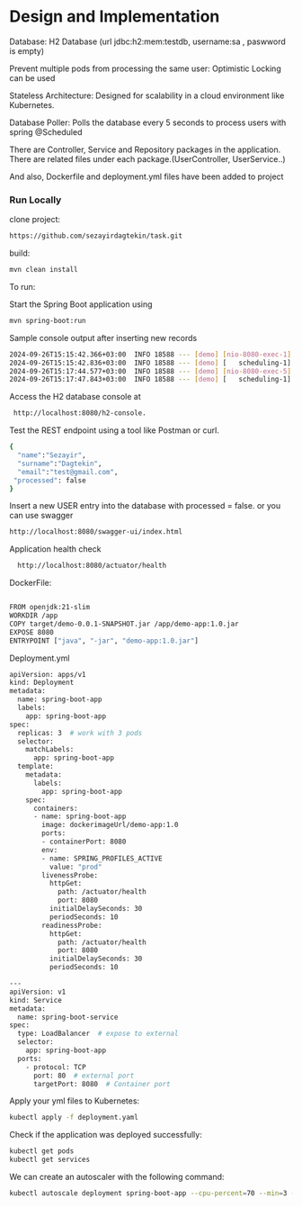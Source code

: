 # Design and Implementation 
Database:   H2 Database (url jdbc:h2:mem:testdb, username:sa , paswword is empty)

Prevent multiple pods from processing the same user: Optimistic Locking can be used

Stateless Architecture: Designed for scalability in a cloud environment like Kubernetes.

Database Poller: Polls the database every 5 seconds to process users with spring  @Scheduled

There are Controller, Service and Repository packages in the application. There are related files under each package.(UserController, UserService..)

And also, Dockerfile and deployment.yml files have been added to project

### Run Locally
clone project:
```bash
https://github.com/sezayirdagtekin/task.git
```
build:
```bash
mvn clean install
```
To run:

Start the Spring Boot application using 
```bash
mvn spring-boot:run
```
Sample console output after inserting new records
```bash
2024-09-26T15:15:42.366+03:00  INFO 18588 --- [demo] [nio-8080-exec-1] com.commerzbank.service.UserSevice       : saving user:Sezayir Dagtekin
2024-09-26T15:15:42.836+03:00  INFO 18588 --- [demo] [   scheduling-1] com.commerzbank.schedule.UserProcessor   : Processing users: User(id=1, name=Sezayir, surname=Dagtekin, email=test@gmail.com, processed=false, timestamp=2024-09-26T15:15:42.357879)
2024-09-26T15:17:44.577+03:00  INFO 18588 --- [demo] [nio-8080-exec-5] com.commerzbank.service.UserSevice       : saving user:Jenifer Lopez
2024-09-26T15:17:47.843+03:00  INFO 18588 --- [demo] [   scheduling-1] com.commerzbank.schedule.UserProcessor   : Processing users: User(id=2, name=Jenifer, surname=Lopez, email=lp@gmail.com, processed=false, timestamp=2024-09-26T15:17:44.577678)

```

Access the H2 database console at
```bash
 http://localhost:8080/h2-console.
```

Test the REST endpoint using a tool like Postman or curl.

```bash
{
  "name":"Sezayir",
  "surname":"Dagtekin",
  "email":"test@gmail.com",
 "processed": false
}
```
Insert a new USER entry into the database with processed = false.
or you can use swagger
```bash
http://localhost:8080/swagger-ui/index.html
```
Application health check
```bash
  http://localhost:8080/actuator/health
```


DockerFile:
```bash

FROM openjdk:21-slim
WORKDIR /app
COPY target/demo-0.0.1-SNAPSHOT.jar /app/demo-app:1.0.jar
EXPOSE 8080
ENTRYPOINT ["java", "-jar", "demo-app:1.0.jar"]
```
Deployment.yml
```bash
apiVersion: apps/v1
kind: Deployment
metadata:
  name: spring-boot-app
  labels:
    app: spring-boot-app
spec:
  replicas: 3  # work with 3 pods
  selector:
    matchLabels:
      app: spring-boot-app
  template:
    metadata:
      labels:
        app: spring-boot-app
    spec:
      containers:
      - name: spring-boot-app
        image: dockerimageUrl/demo-app:1.0 
        ports:
        - containerPort: 8080
        env:
        - name: SPRING_PROFILES_ACTIVE 
          value: "prod"
        livenessProbe:  
          httpGet:
            path: /actuator/health
            port: 8080
          initialDelaySeconds: 30
          periodSeconds: 10
        readinessProbe: 
          httpGet:
            path: /actuator/health
            port: 8080
          initialDelaySeconds: 30
          periodSeconds: 10

---
apiVersion: v1
kind: Service
metadata:
  name: spring-boot-service
spec:
  type: LoadBalancer  # expose to external
  selector:
    app: spring-boot-app
  ports:
    - protocol: TCP
      port: 80  # external port
      targetPort: 8080  # Container port

```

Apply your yml files to Kubernetes:
```bash
kubectl apply -f deployment.yaml

```

Check if the application was deployed successfully:

```bash
kubectl get pods
kubectl get services

```

We can create an autoscaler with the following command:
```bash
kubectl autoscale deployment spring-boot-app --cpu-percent=70 --min=3 --max=8

```



